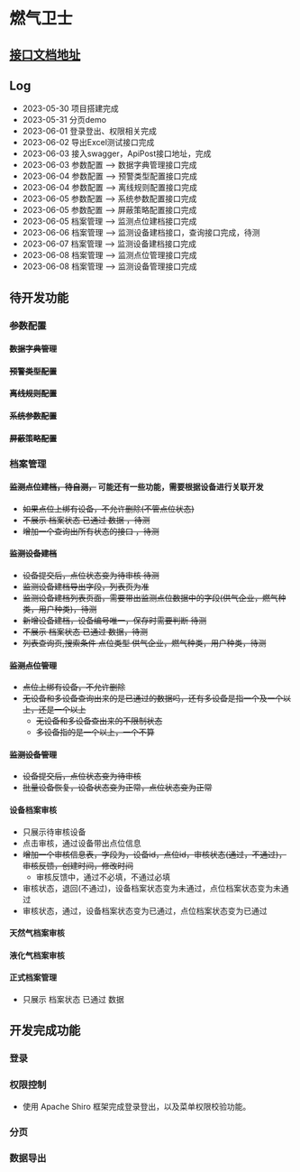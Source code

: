 # 燃气卫士
## [接口文档地址](https://console-docs.apipost.cn/preview/b82c28231f72a07f/957e8d17e84167f7)

## Log
- 2023-05-30 项目搭建完成
- 2023-05-31 分页demo
- 2023-06-01 登录登出、权限相关完成
- 2023-06-02 导出Excel测试接口完成
- 2023-06-03 接入swagger，ApiPost接口地址，完成
- 2023-06-03 参数配置 --> 数据字典管理接口完成
- 2023-06-04 参数配置 --> 预警类型配置接口完成
- 2023-06-04 参数配置 --> 离线规则配置接口完成
- 2023-06-05 参数配置 --> 系统参数配置接口完成
- 2023-06-05 参数配置 --> 屏蔽策略配置接口完成
- 2023-06-05 档案管理 --> 监测点位建档接口完成
- 2023-06-06 档案管理 --> 监测设备建档接口，查询接口完成，待测
- 2023-06-07 档案管理 --> 监测设备建档接口完成
- 2023-06-08 档案管理 --> 监测点位管理接口完成
- 2023-06-08 档案管理 --> 监测设备管理接口完成
## 待开发功能

### ~~参数配置~~
#### ~~数据字典管理~~
#### ~~预警类型配置~~
#### ~~离线规则配置~~
#### ~~系统参数配置~~
#### ~~屏蔽策略配置~~

### 档案管理

#### ~~监测点位建档，待自测，~~ 可能还有一些功能，需要根据设备进行关联开发
- ~~如果点位上绑有设备，不允许删除(不管点位状态)~~
- ~~不展示 档案状态 已通过 数据 ，待测~~
- ~~增加一个查询出所有状态的接口 ，待测~~

#### ~~监测设备建档~~
- ~~设备提交后，点位状态变为待审核 待测~~
- ~~监测设备建档导出字段，列表页为准~~
- ~~监测设备建档列表页面，需要带出监测点位数据中的字段(供气企业，燃气种类，用户种类)，待测~~
- ~~新增设备建档，设备编号唯一，保存时需要判断 待测~~
- ~~不展示 档案状态 已通过 数据，待测~~
- ~~列表查询页,搜索条件 点位类型 供气企业，燃气种类，用户种类，待测~~

#### ~~监测点位管理~~
- ~~点位上绑有设备，不允许删除~~
- ~~无设备和多设备查询出来的是已通过的数据吗，还有多设备是指一个及一个以上，还是一个以上~~
  - ~~无设备和多设备查出来的不限制状态~~
  - ~~多设备指的是一个以上，一个不算~~

#### ~~监测设备管理~~
- ~~设备提交后，点位状态变为待审核~~
- ~~批量设备恢复，设备状态变为正常，点位状态变为正常~~

#### 设备档案审核
- 只展示待审核设备
- 点击审核，通过设备带出点位信息
- ~~增加一个审核信息表，字段为，设备id，点位id，审核状态(通过，不通过)，审核反馈，创建时间，修改时间~~
  - 审核反馈中，通过不必填，不通过必填
- 审核状态，退回(不通过)，设备档案状态变为未通过，点位档案状态变为未通过
- 审核状态，通过，设备档案状态变为已通过，点位档案状态变为已通过

#### 天然气档案审核
#### 液化气档案审核
#### 正式档案管理
- 只展示 档案状态 已通过 数据

## 开发完成功能
### 登录
### 权限控制
- 使用 Apache Shiro 框架完成登录登出，以及菜单权限校验功能。

### 分页
### 数据导出